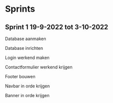 # Sprints

## Sprint 1 19-9-2022 tot 3-10-2022

Database aanmaken

Database inrichten

Login werkend maken

Contactformulier werkend krijgen

Footer bouwen

Navbar in orde krijgen

Banner in orde krijgen

